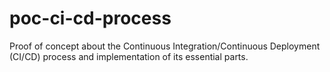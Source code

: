 # poc-ci-cd-process
Proof of concept about the Continuous Integration/Continuous Deployment (CI/CD) process and implementation of its essential parts.
